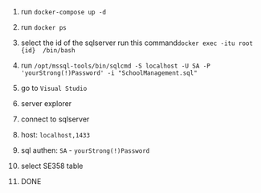 1. run ```docker-compose up -d```

2. run ```docker ps```

3. select the id of the sqlserver
run this command```docker exec -itu root {id}  /bin/bash```

4. run ```/opt/mssql-tools/bin/sqlcmd -S localhost -U SA -P 'yourStrong(!)Password' -i "SchoolManagement.sql"```

5. go to `Visual Studio`

6. server explorer

7. connect to sqlserver

8. host: `localhost,1433`

9. sql authen: `SA` - `yourStrong(!)Password`

10. select SE358 table

11. DONE